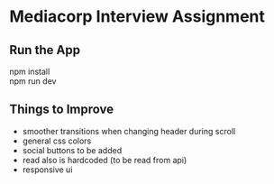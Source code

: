 # Mediacorp Interview Assignment

## Run the App
npm install<br/>
npm run dev

## Things to Improve
- smoother transitions when changing header during scroll
- general css colors
- social buttons to be added
- read also is hardcoded (to be read from api)
- responsive ui

